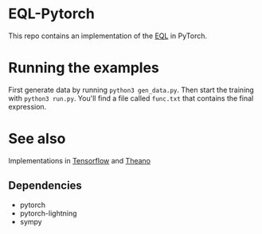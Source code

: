 # EQL-Pytorch
 
This repo contains an implementation of the [EQL](http://proceedings.mlr.press/v80/sahoo18a.html) in PyTorch.

# Running the examples

First generate data by running  `python3 gen_data.py`.
Then start the training with `python3 run.py`. You'll find a file called
`func.txt` that contains the final expression.

# See also

Implementations in [Tensorflow](https://github.com/martius-lab/EQL_Tensorflow) and [Theano](https://github.com/martius-lab/EQL)

## Dependencies
- pytorch
- pytorch-lightning
- sympy

